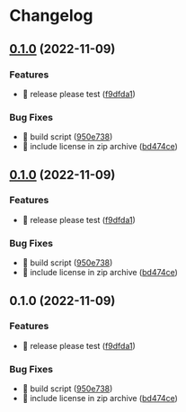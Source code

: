 # Changelog

## [0.1.0](https://github.com/eiymba/ARCadia/compare/v0.1.0...v0.1.0) (2022-11-09)


### Features

* 🎸 release please test ([f9dfda1](https://github.com/eiymba/ARCadia/commit/f9dfda1286d2d30c1c9657b3d98115224a10e733))


### Bug Fixes

* 🐛 build script ([950e738](https://github.com/eiymba/ARCadia/commit/950e73857c1447d1ecc73c0133c1af43b502b7ae))
* 🐛 include license in zip archive ([bd474ce](https://github.com/eiymba/ARCadia/commit/bd474ce60f077df6fe80dd82eebdc9ed32a406c5))

## [0.1.0](https://github.com/eiymba/ARCadia/compare/v0.1.0...v0.1.0) (2022-11-09)


### Features

* 🎸 release please test ([f9dfda1](https://github.com/eiymba/ARCadia/commit/f9dfda1286d2d30c1c9657b3d98115224a10e733))


### Bug Fixes

* 🐛 build script ([950e738](https://github.com/eiymba/ARCadia/commit/950e73857c1447d1ecc73c0133c1af43b502b7ae))
* 🐛 include license in zip archive ([bd474ce](https://github.com/eiymba/ARCadia/commit/bd474ce60f077df6fe80dd82eebdc9ed32a406c5))

## 0.1.0 (2022-11-09)


### Features

* 🎸 release please test ([f9dfda1](https://github.com/eiymba/ARCadia/commit/f9dfda1286d2d30c1c9657b3d98115224a10e733))


### Bug Fixes

* 🐛 build script ([950e738](https://github.com/eiymba/ARCadia/commit/950e73857c1447d1ecc73c0133c1af43b502b7ae))
* 🐛 include license in zip archive ([bd474ce](https://github.com/eiymba/ARCadia/commit/bd474ce60f077df6fe80dd82eebdc9ed32a406c5))
